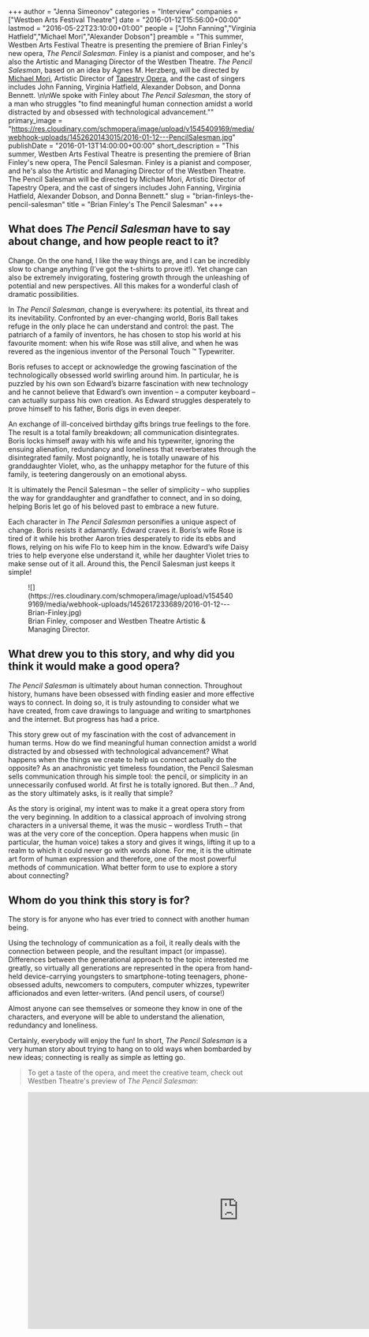 +++
author = "Jenna Simeonov"
categories = "Interview"
companies = ["Westben Arts Festival Theatre"]
date = "2016-01-12T15:56:00+00:00"
lastmod = "2016-05-22T23:10:00+01:00"
people = ["John Fanning","Virginia Hatfield","Michael Mori","Alexander Dobson"]
preamble = "This summer, Westben Arts Festival Theatre is presenting the premiere of Brian Finley's new opera, *The Pencil Salesman*. Finley is a pianist and composer, and he's also the Artistic and Managing Director of the Westben Theatre. *The Pencil Salesman*, based on an idea by Agnes M. Herzberg, will be directed by [Michael Mori](/scene/people/michael-mori/), Artistic Director of [Tapestry Opera](/scene/companies/tapestry-opera/), and the cast of singers includes John Fanning, Virginia Hatfield, Alexander Dobson, and Donna Bennett. \n\nWe spoke with Finley about *The Pencil Salesman*, the story of a man who struggles \"to find meaningful human connection amidst a world distracted by and obsessed with technological advancement.\""
primary_image = "https://res.cloudinary.com/schmopera/image/upload/v1545409169/media/webhook-uploads/1452620143015/2016-01-12---PencilSalesman.jpg"
publishDate = "2016-01-13T14:00:00+00:00"
short_description = "This summer, Westben Arts Festival Theatre is presenting the premiere of Brian Finley&#039;s new opera, The Pencil Salesman. Finley is a pianist and composer, and he&#039;s also the Artistic and Managing Director of the Westben Theatre. The Pencil Salesman will be directed by Michael Mori, Artistic Director of Tapestry Opera, and the cast of singers includes John Fanning, Virginia Hatfield, Alexander Dobson, and Donna Bennett."
slug = "brian-finleys-the-pencil-salesman"
title = "Brian Finley&#039;s The Pencil Salesman"
+++

## What does *The Pencil Salesman* have to say about change, and how people react to it?

Change. On the one hand, I like the way things are, and I can be incredibly slow to change anything (I’ve got the t-shirts to prove it!).  Yet change can also be extremely invigorating, fostering growth through the unleashing of potential and new perspectives. All this makes for a wonderful clash of dramatic possibilities.

In *The Pencil Salesman*, change is everywhere: its potential, its threat and its inevitability. Confronted by an ever-changing world, Boris Ball takes refuge in the only place he can understand and control: the past. The patriarch of a family of inventors, he has chosen to stop his world at his favourite moment: when his wife Rose was still alive, and when he was revered as the ingenious inventor of the Personal Touch ™ Typewriter.

Boris refuses to accept or acknowledge the growing fascination of the technologically obsessed world swirling around him. In particular, he is puzzled by his own son Edward’s bizarre fascination with new technology and he cannot believe that Edward’s own invention – a computer keyboard – can actually surpass his own creation. As Edward struggles desperately to prove himself to his father, Boris digs in even deeper. 

An exchange of ill-conceived birthday gifts brings true feelings to the fore. The result is a total family breakdown; all communication disintegrates. Boris locks himself away with his wife and his typewriter, ignoring the ensuing alienation, redundancy and loneliness that reverberates through the disintegrated family. Most poignantly, he is totally unaware of his granddaughter Violet, who, as the unhappy metaphor for the future of this family, is teetering dangerously on an emotional abyss. 

It is ultimately the Pencil Salesman – the seller of simplicity – who supplies the way for granddaughter and grandfather to connect, and in so doing, helping Boris let go of his beloved past to embrace a new future.  

Each character in *The Pencil Salesman* personifies a unique aspect of change.  Boris resists it adamantly. Edward craves it. Boris’s wife Rose is tired of it while his brother Aaron tries desperately to ride its ebbs and flows, relying on his wife Flo to keep him in the know. Edward’s wife Daisy tries to help everyone else understand it, while her daughter Violet tries to make sense out of it all.  Around this, the Pencil Salesman just keeps it simple! 

<figure data-type="image">
![](https://res.cloudinary.com/schmopera/image/upload/v1545409169/media/webhook-uploads/1452617233689/2016-01-12---Brian-Finley.jpg)<figcaption>Brian Finley, composer and Westben Theatre Artistic & Managing Director.</figcaption>
</figure>

## What drew you to this story, and why did you think it would make a good opera?

*The Pencil Salesman* is ultimately about human connection. Throughout history, humans have been obsessed with finding easier and more effective ways to connect. In doing so, it is truly astounding to consider what we have created, from cave drawings to language and writing to smartphones and the internet. But progress has had a price. 

This story grew out of my fascination with the cost of advancement in human terms. How do we find meaningful human connection amidst a world distracted by and obsessed with technological advancement? What happens when the things we create to help us connect actually do the opposite? As an anachronistic yet timeless foundation, the Pencil Salesman sells communication through his simple tool: the pencil, or simplicity in an unnecessarily confused world. At first he is totally ignored. But then…? And, as the story ultimately asks, is it really that simple? 

As the story is original, my intent was to make it a great opera story from the very beginning. In addition to a classical approach of involving strong characters in a universal theme, it was the music – wordless Truth – that was at the very core of the conception. Opera happens when music (in particular, the human voice) takes a story and gives it wings, lifting it up to a realm to which it could never go with words alone.  For me, it is the ultimate art form of human expression and therefore, one of the most powerful methods of communication. What better form to use to explore a story about connecting?  

## Whom do you think this story is for?

The story is for anyone who has ever tried to connect with another human being. 

Using the technology of communication as a foil, it really deals with the connection between people, and the resultant impact (or impasse). Differences between the generational approach to the topic interested me greatly, so virtually all generations are represented in the opera from hand-held device-carrying youngsters to smartphone-toting teenagers, phone-obsessed adults, newcomers to computers, computer whizzes, typewriter afficionados and even letter-writers. (And pencil users, of course!)

Almost anyone can see themselves or someone they know in one of the characters, and everyone will be able to understand the alienation, redundancy and loneliness. 

Certainly, everybody will enjoy the fun! In short, *The Pencil Salesman* is a very human story about trying to hang on to old ways when bombarded by new ideas; connecting is really as simple as letting go.

>To get a taste of the opera, and meet the creative team, check out Westben Theatre's preview of *The Pencil Salesman*:

<figure data-type="video">
<iframe width="854" height="480" src="https://www.youtube.com/embed/bmgkK6cMaXY" frameborder="0" allowfullscreen></iframe>
</figure>
